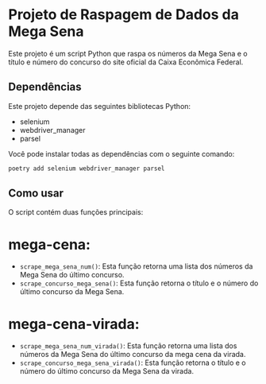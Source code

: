 # Projeto de Raspagem de Dados da Mega Sena

Este projeto é um script Python que raspa os números da Mega Sena e o título e número do concurso do site oficial da Caixa Econômica Federal.

## Dependências

Este projeto depende das seguintes bibliotecas Python:

- selenium
- webdriver_manager
- parsel

Você pode instalar todas as dependências com o seguinte comando:

```bash
poetry add selenium webdriver_manager parsel
```

## Como usar

O script contém duas funções principais:

# mega-cena:
- `scrape_mega_sena_num()`: Esta função retorna uma lista dos números da Mega Sena do último concurso.
- `scrape_concurso_mega_sena()`: Esta função retorna o título e o número do último concurso da Mega Sena.


# mega-cena-virada:
- `scrape_mega_sena_num_virada()`: Esta função retorna uma lista dos números da Mega Sena do último concurso da mega cena da virada.
- `scrape_concurso_mega_sena_virada()`: Esta função retorna o título e o número do último concurso da Mega Sena da virada.


